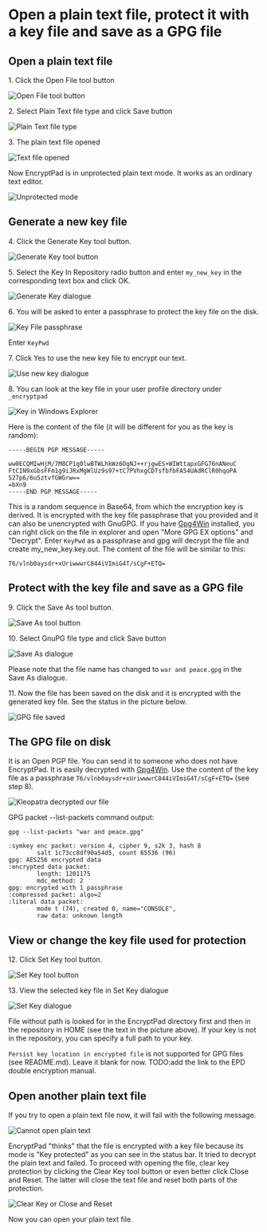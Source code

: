 # Open a plain text file, protect it with a key file and save as a GPG file

## Open a plain text file

1\. Click the Open File tool button

![Open File tool button](images/open_text_file.png)

2\. Select Plain Text file type and click Save button

![Plain Text file type](images/open_file_dialog_text_file.png)

3\. The plain text file opened

![Text file opened](images/text_file_opened.png)

Now EncryptPad is in unprotected plain text mode. It works as an ordinary text editor.

![Unprotected mode](images/unprotected_status.png)

## Generate a new key file

4\. Click the Generate Key tool button.

![Generate Key tool button](images/generate_key_tool_button.png)

5\. Select the Key In Repository radio button and enter `my_new_key` in the corresponding text box and click OK.

![Generate Key dialogue](images/generate_key_dialog.png)

6\. You will be asked to enter a passphrase to protect the key file on the disk.

![Key File passphrase](images/set_passphrase_for_key.png)

Enter `KeyPwd`

7\. Click Yes to use the new key file to encrypt our text.

![Use new key dialogue](images/use_new_key_dialog.png)

8\. You can look at the key file in your user profile directory under `_encryptpad`

![Key in Windows Explorer](images/key_in_explorer.png)

Here is the content of the file (it will be different for you as the key is random):<br/> 

    -----BEGIN PGP MESSAGE-----
    
    ww0ECQMIwHjM/7M8CP1g0lwBTWLhkWz6OgNJ++rjgwES+WIWttapxGFG76nANeuC
    FtCIN9xGbsFFm1g9iJRxMgWlUz9s97+tC7PVhxgCDTsfbfbFA54UAdRClR0hqoPA
    S27p6/6u5ztvfGWGrw==
    =bXn9
    -----END PGP MESSAGE-----

This is a random sequence in Base64, from which the encryption key is derived. It is encrypted with the key file passphrase that you provided and it can also be unencrypted with GnuGPG. If you have [Gpg4Win](https://www.gpg4win.org/) installed, you can right click on the file in explorer and open "More GPG EX options" and "Decrypt". Enter `KeyPwd` as a passphrase and gpg will decrypt the file and create my_new_key.key.out. The content of the file will be similar to this:

    T6/vlnb0aysdr+xUriwwwrC844iVImiG4T/sCgF+ETQ=

## Protect with the key file and save as a GPG file

9\. Click the Save As tool button.

![Save As tool button](images/save_as_tool_button.png)

10\. Select GnuPG file type and click Save button

![Save As dialogue](images/save_as_dialog.png)

Please note that the file name has changed to `war and peace.gpg` in the Save As dialogue.

11\. Now the file has been saved on the disk and it is encrypted with the generated key file. See the status in the picture below.

![GPG file saved](images/key_protected_status.png)

## The GPG file on disk

It is an Open PGP file. You can send it to someone who does not have EncryptPad. It is easily decrypted with [Gpg4Win](https://www.gpg4win.org/). Use the content of the key file as a passphrase `T6/vlnb0aysdr+xUriwwwrC844iVImiG4T/sCgF+ETQ=` (see step 8).

![Kleopatra decrypted our file](images/kleopatra_decrypted.png)

GPG packet --list-packets command output:

    gpg --list-packets "war and peace.gpg"
    
    :symkey enc packet: version 4, cipher 9, s2k 3, hash 8
            salt 1c73cc8df90a54d5, count 65536 (96)
    gpg: AES256 encrypted data
    :encrypted data packet:
            length: 1201175
            mdc_method: 2
    gpg: encrypted with 1 passphrase
    :compressed packet: algo=2
    :literal data packet:
            mode t (74), created 0, name="CONSOLE",
            raw data: unknown length

## View or change the key file used for protection

12\. Click Set Key tool button.

![Set Key tool button](images/set_key_tool_button.png)

13\. View the selected key file in Set Key dialogue

![Set Key dialogue](images/set_key_dialog.png)

File without path is looked for in the EncryptPad directory first and then in the repository in HOME (see the text in the picture above). If your key is not in the repository, you can specify a full path to your key. 

`Persist key location in encrypted file` is not supported for GPG files (see README.md). Leave it blank for now. TODO:add the link to the EPD double encryption manual.

## Open another plain text file

If you try to open a plain text file now, it will fail with the following message.

![Cannot open plain text](images/open_another_plain_text.png)

EncryptPad "thinks" that the file is encrypted with a key file because its mode is "Key protected" as you can see in the status bar. It tried to decrypt the plain text and failed. To proceed with opening the file, clear key protection by clicking the Clear Key tool button or even better click Close and Reset. The latter will close the text file and reset both parts of the protection.

![Clear Key or Close and Reset](images/clear_key_or_close_and_reset.png)

Now you can open your plain text file.
